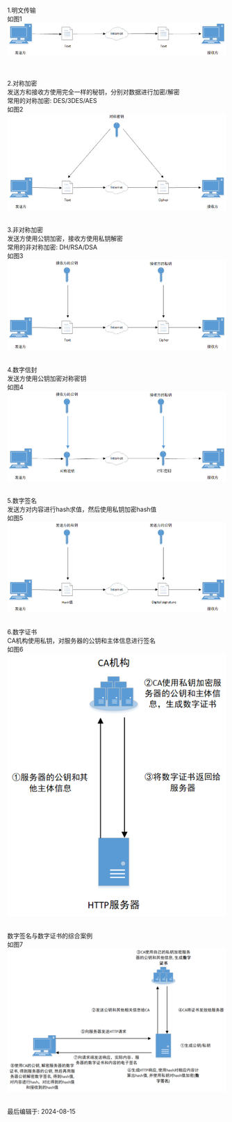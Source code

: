 1.明文传输<br>
如图1<br>
![image_not_found](pic/plain_text.png)<br>
<br>
<br>

2.对称加密<br>
发送方和接收方使用完全一样的秘钥，分别对数据进行加密/解密<br>
常用的对称加密: DES/3DES/AES<br>
如图2<br>
![image_not_found](pic/symmetric_encryption.png)
<br>
<br>

3.非对称加密<br>
发送方使用公钥加密，接收方使用私钥解密<br>
常用的非对称加密: DH/RSA/DSA<br>
如图3<br>
![image_not_found](pic/asymmetric_encryption.png)
<br>
<br>

4.数字信封<br>
发送方使用公钥加密对称密钥<br>
如图4<br>
![image_not_found](pic/digital_envelope.png)
<br>
<br>

5.数字签名<br>
发送方对内容进行hash求值，然后使用私钥加密hash值<br>
如图5<br>
![image_not_found](pic/digital_signature.png)
<br>
<br>

6.数字证书<br>
CA机构使用私钥，对服务器的公钥和主体信息进行签名<br>
如图6<br>
![image_not_found](pic/digital_certificate.png)
<br>
<br>

数字签名与数字证书的综合案例<br>
如图7<br>
![image_not_found](pic/digital_signature_and_certificate.png)
<br>
<br>

最后编辑于: 2024-08-15
